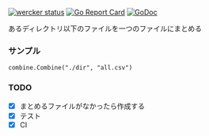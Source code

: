 [![wercker status](https://app.wercker.com/status/df5d88cb1934bff34a7b152b67e80c3a/s/master "wercker status")](https://app.wercker.com/project/byKey/df5d88cb1934bff34a7b152b67e80c3a) [![Go Report Card](https://goreportcard.com/badge/github.com/kwmt/combine)](https://goreportcard.com/report/github.com/kwmt/combine)
[![GoDoc](https://godoc.org/github.com/kwmt/combine?status.svg)](http://godoc.org/github.com/kwmt/combine) 

あるディレクトリ以下のファイルを一つのファイルにまとめる


### サンプル
```
combine.Combine("./dir", "all.csv")
```

### TODO
- [x] まとめるファイルがなかったら作成する
- [x] テスト
- [x] CI
